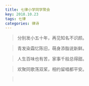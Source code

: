 ```yaml
---
title: 七律小学同学聚会
key: 2018.10.23
tags: 七律
categories: 律诗
---
```


<blockquote class="blockquote-center">分别发小五十年，再见知名不识颜。
</blockquote>
<blockquote class="blockquote-center">青发染霜忆陈旧，萌身添脂说新鲜。
</blockquote>
<blockquote class="blockquote-center">人生百味也有苦，家事千般总得甜。
</blockquote>
<blockquote class="blockquote-center">欢聚同歌荡双桨，相约留唱都平安。
</blockquote>
<blockquote class="blockquote-center"></br>
</blockquote>
